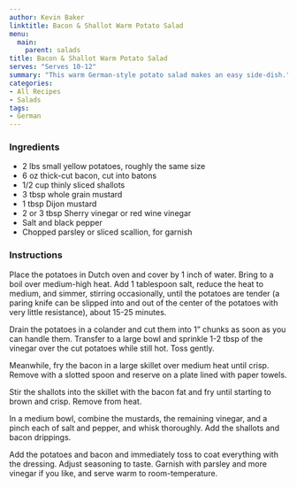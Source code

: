```yaml
---
author: Kevin Baker
linktitle: Bacon & Shallot Warm Potato Salad
menu:
  main:
    parent: salads
title: Bacon & Shallot Warm Potato Salad
serves: "Serves 10-12"
summary: "This warm German-style potato salad makes an easy side-dish."
categories:
- All Recipes
- Salads
tags:
- German
---
```


### Ingredients

<div class="ingredient-list">

* 2 lbs small yellow potatoes, roughly the same size  
* 6 oz thick-cut bacon, cut into batons  
* 1/2 cup thinly sliced shallots  
* 3 tbsp whole grain mustard  
* 1 tbsp Dijon mustard  
* 2 or 3 tbsp Sherry vinegar or red wine vinegar  
* Salt and black pepper  
* Chopped parsley or sliced scallion, for garnish  

</div>

### Instructions
Place the potatoes in Dutch oven and cover by 1 inch of water. Bring to a boil over medium-high heat. Add 1 tablespoon salt, reduce the heat to medium, and simmer, stirring occasionally, until the potatoes are tender (a paring knife can be slipped into and out of the center of the potatoes with very little resistance), about 15-25 minutes.

Drain the potatoes in a colander and cut them into 1” chunks as soon as you can handle them. Transfer to a large bowl and sprinkle 1-2 tbsp of the vinegar over the cut potatoes while still hot. Toss gently.

Meanwhile, fry the bacon in a large skillet over medium heat until crisp. Remove with a slotted spoon and reserve on a plate lined with paper towels.

Stir the shallots into the skillet with the bacon fat and fry until starting to brown and crisp. Remove from heat.

In a medium bowl, combine the mustards, the remaining vinegar, and a pinch each of salt and pepper, and whisk thoroughly. Add the shallots and bacon drippings. 

Add the potatoes and bacon and immediately toss to coat everything with the dressing. Adjust seasoning to taste. Garnish with parsley and more vinegar if you like, and serve warm to room-temperature. 